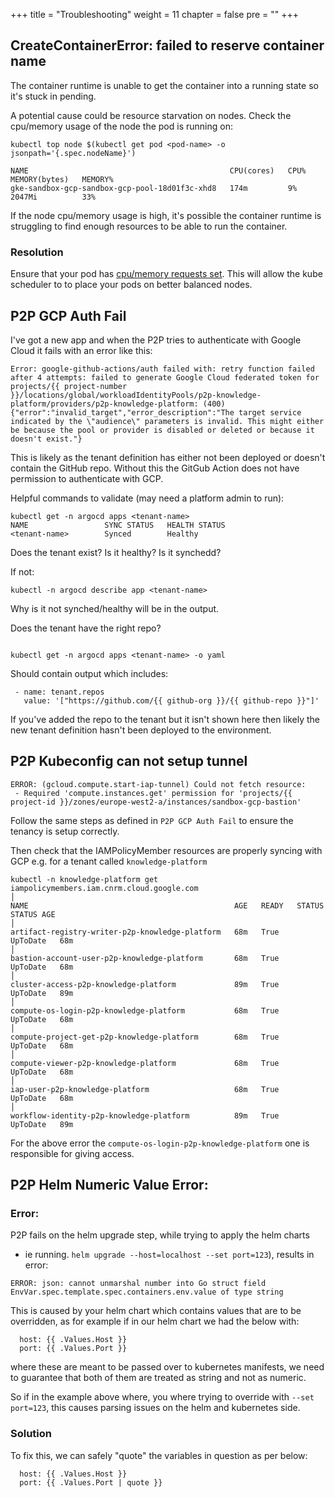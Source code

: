 +++
title = "Troubleshooting"
weight = 11
chapter = false
pre = ""
+++

## CreateContainerError: failed to reserve container name 
The container runtime is unable to get the container into a running state so it's stuck in pending. 

A potential cause could be resource starvation on nodes. Check the cpu/memory usage of the node the pod is running on:
```
kubectl top node $(kubectl get pod <pod-name> -o jsonpath='{.spec.nodeName}')

NAME                                             CPU(cores)   CPU%   MEMORY(bytes)   MEMORY%
gke-sandbox-gcp-sandbox-gcp-pool-18d01f3c-xhd8   174m         9%     2047Mi          33%
```

If the node cpu/memory usage is high, it's possible the container runtime is struggling to find enough resources to be able to run the container.

### Resolution
Ensure that your pod has [cpu/memory requests set](./resources). This will allow the kube scheduler to to place your pods on better balanced nodes.

## P2P GCP Auth Fail

I've got a new app and when the P2P tries to authenticate with Google Cloud it fails with an error like this:

```
Error: google-github-actions/auth failed with: retry function failed after 4 attempts: failed to generate Google Cloud federated token for projects/{{ project-number }}/locations/global/workloadIdentityPools/p2p-knowledge-platform/providers/p2p-knowledge-platform: (400) {"error":"invalid_target","error_description":"The target service indicated by the \"audience\" parameters is invalid. This might either be because the pool or provider is disabled or deleted or because it doesn't exist."}
```

This is likely as the tenant definition has either not been deployed or doesn't contain the GitHub repo. Without this the GitGub Action does not have permission to authenticate with GCP.

Helpful commands to validate (may need a platform admin to run):

```
kubectl get -n argocd apps <tenant-name>
NAME                 SYNC STATUS   HEALTH STATUS
<tenant-name>        Synced        Healthy
```

Does the tenant exist? Is it healthy? Is it synchedd?

If not:

```
kubectl -n argocd describe app <tenant-name>
```

Why is it not synched/healthy will be in the output.


Does the tenant have the right repo?

```

kubectl get -n argocd apps <tenant-name> -o yaml
```

Should contain output which includes:

```
 - name: tenant.repos
   value: '["https://github.com/{{ github-org }}/{{ github-repo }}"]'
```

If you've added the repo to the tenant but it isn't shown here then likely the new tenant definition hasn't been deployed to the environment.


## P2P Kubeconfig can not setup tunnel

```
ERROR: (gcloud.compute.start-iap-tunnel) Could not fetch resource:
 - Required 'compute.instances.get' permission for 'projects/{{ project-id }}/zones/europe-west2-a/instances/sandbox-gcp-bastion'
```

Follow the same steps as defined in `P2P GCP Auth Fail` to ensure the tenancy is setup correctly.

Then check that the IAMPolicyMember resources are properly syncing with GCP e.g. for a tenant called `knowledge-platform`

```
kubectl -n knowledge-platform get iampolicymembers.iam.cnrm.cloud.google.com                                                                                                                                                      │
NAME                                              AGE   READY   STATUS     STATUS AGE                                                                                                                                                                                            │
artifact-registry-writer-p2p-knowledge-platform   68m   True    UpToDate   68m                                                                                                                                                                                                   │
bastion-account-user-p2p-knowledge-platform       68m   True    UpToDate   68m                                                                                                                                                                                                   │
cluster-access-p2p-knowledge-platform             89m   True    UpToDate   89m                                                                                                                                                                                                   │
compute-os-login-p2p-knowledge-platform           68m   True    UpToDate   68m                                                                                                                                                                                                   │
compute-project-get-p2p-knowledge-platform        68m   True    UpToDate   68m                                                                                                                                                                                                   │
compute-viewer-p2p-knowledge-platform             68m   True    UpToDate   68m                                                                                                                                                                                                   │
iap-user-p2p-knowledge-platform                   68m   True    UpToDate   68m                                                                                                                                                                                                   │
workflow-identity-p2p-knowledge-platform          89m   True    UpToDate   89m
```

For the above error the `compute-os-login-p2p-knowledge-platform` one is responsible for giving access.  



## P2P Helm Numeric Value Error:
### Error:
P2P fails on the helm upgrade step, while trying to apply the helm charts 

- ie running. `helm upgrade --host=localhost --set port=123`), results in error: 


```
ERROR: json: cannot unmarshal number into Go struct field EnvVar.spec.template.spec.containers.env.value of type string
```

This is caused by your helm chart which contains values that are to be overridden, as for example if in our helm chart we had the below with:

```
  host: {{ .Values.Host }}
  port: {{ .Values.Port }}
```

where these are meant to be passed over to kubernetes manifests, we need to guarantee that both of them are treated as string and not as numeric. 

So if in the example above where, you where trying to override with `--set port=123`, this causes parsing issues on the helm and kubernetes side. 

### Solution
To fix this, we can safely "quote" the variables in question as per below:
```
  host: {{ .Values.Host }}
  port: {{ .Values.Port | quote }}
```

